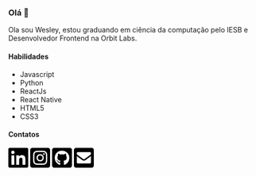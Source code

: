 ### Olá 👋

Ola sou Wesley, estou graduando em ciência da computação pelo IESB e Desenvolvedor Frontend na Orbit Labs.    
#### Habilidades

- Javascript
- Python
- ReactJs
- React Native
- HTML5
- CSS3

#### Contatos
[<img src="https://github.com/WesleyAdriann/wesleyadriann/blob/master/assets/linkedin-brands.svg" width="40px" alt="Linkedin - /in/wesleyadriann" />](https://www.linkedin.com/in/wesleyadriann/)
[<img src="https://github.com/WesleyAdriann/wesleyadriann/blob/master/assets/instagram-square-brands.svg" width="40px" alt="Instagram - @wesleyadriann" />](https://www.instagram.com/wesleyadriann/)
[<img src="https://github.com/WesleyAdriann/wesleyadriann/blob/master/assets/github-square-brands.svg" width="40px" alt="Github - /wesleyadriann" />](https://github.com/wesleyadriann)
[<img src="https://github.com/WesleyAdriann/wesleyadriann/blob/master/assets/envelope-square-solid.svg" width="40px" alt="Email - wesleyadriann@gmail.com" />](mailto:wesleyadriann@gmail.com)